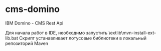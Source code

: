 # cms-domino
IBM Domino - CMS Rest Api

Для начала работ в IDE, необходимо запустить \extlib\mvn-install-ext-lib.bat 
Скрипт устанавливает лотусовые библиотеки в локальный репозиторий Maven
